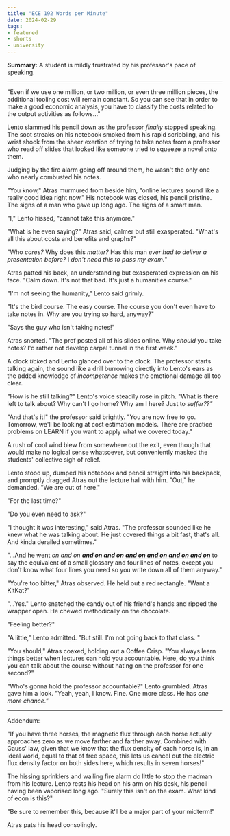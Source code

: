 ```yaml
---
title: "ECE 192 Words per Minute"
date: 2024-02-29
tags:
- featured
- shorts
- university
---
```


**Summary:** A student is mildly frustrated by his professor's pace of speaking.

<!-- more -->

---

"Even if we use one million, or two million, or even three million pieces, the additional tooling cost will remain constant. So you can see that in order to make a good economic analysis, you have to classify the costs related to the output activities as follows…"

Lento slammed his pencil down as the professor *finally* stopped speaking. The soot streaks on his notebook smoked from his rapid scribbling, and his wrist shook from the sheer exertion of trying to take notes from a professor who read off slides that looked like someone tried to squeeze a novel onto them.

Judging by the fire alarm going off around them, he wasn't the only one who nearly combusted his notes.

"You know," Atras murmured from beside him, "online lectures sound like a really good idea right now." His notebook was closed, his pencil pristine. The signs of a man who gave up long ago. The signs of a smart man.

"I," Lento hissed, "cannot take this anymore."

"What is he even saying?" Atras said, calmer but still exasperated. "What's all this about costs and benefits and graphs?"

"Who *cares?* Why does this *matter?* Has this man *ever had to deliver a presentation before?* I *don't need this to pass my exam.*"

Atras patted his back, an understanding but exasperated expression on his face. "Calm down. It's not that bad. It's just a humanities course."

"I'm not seeing the humanity," Lento said grimly.

"It's the bird course. The easy course. The course you don't even have to take notes in. Why are you trying so hard, anyway?"

"Says the guy who isn't taking notes!"

Atras snorted. "The prof posted all of his slides online. Why *should* you take notes? I'd rather not develop carpal tunnel in the first week."

A clock *tick*ed and Lento glanced over to the clock. The professor starts talking again, the sound like a drill burrowing directly into Lento's ears as the added knowledge of *incompetence* makes the emotional damage all too clear.

"How is he still talking?" Lento's voice steadily rose in pitch. "What is there left to talk about? Why can't I go home? Why am I here? Just to *suffer??"*

"And that's it!" the professor said brightly. "You are now free to go. Tomorrow, we'll be looking at cost estimation models. There are practice problems on LEARN if you want to apply what we covered today."

A rush of cool wind blew from somewhere out the exit, even though that would make no logical sense whatsoever, but conveniently masked the students' collective sigh of relief.

Lento stood up, dumped his notebook and pencil straight into his backpack, and promptly dragged Atras out the lecture hall with him. "Out," he demanded. "We are out of here."

"For the last time?"

"Do you even need to ask?"

"I thought it was interesting," said Atras. "The professor sounded like he knew what he was talking about. He just covered things a bit fast, that's all. And kinda derailed sometimes."

"…And he went *on and on* ***and on and on*** <u>***and on and on*** <span class="text-xl">***and on and on***<span></u> to say the equivalent of a small glossary and four lines of notes, except you don't know what four lines you need so you write down all of them anyway."

"You're too bitter," Atras observed. He held out a red rectangle. "Want a KitKat?"

"…Yes." Lento snatched the candy out of his friend's hands and ripped the wrapper open. He chewed methodically on the chocolate.

"Feeling better?"

"A little," Lento admitted. "But still. I'm not going back to that class. "

"You should," Atras coaxed, holding out a Coffee Crisp. "You always learn things better when lectures can hold you accountable. Here, do you think you can talk about the course without hating on the professor for one second?"

"Who's gonna hold the professor accountable?" Lento grumbled. Atras gave him a look. "Yeah, yeah, I know. Fine. One more class. He has *one more chance."*

---

Addendum:

"If you have three horses, the magnetic flux through each horse actually approaches zero as we move farther and farther away. Combined with Gauss' law, given that we know that the flux density of each horse is, in an ideal world, equal to that of free space, this lets us cancel out the electric flux density factor on both sides here, which results in seven horses!"

The hissing sprinklers and wailing fire alarm do little to stop the madman from his lecture. Lento rests his head on his arm on his desk, his pencil having been vaporised long ago. "Surely this isn't on the exam. What kind of econ is this?"

"Be sure to remember this, because it'll be a major part of your midterm!"

Atras pats his head consolingly.